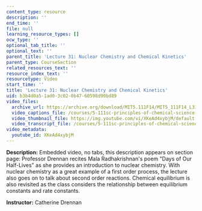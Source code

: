 ```yaml
---
content_type: resource
description: ''
end_time: ''
file: null
learning_resource_types: []
ocw_type: ''
optional_tab_title: ''
optional_text: ''
parent_title: 'Lecture 31: Nuclear Chemistry and Chemical Kinetics'
parent_type: CourseSection
related_resources_text: ''
resource_index_text: ''
resourcetype: Video
start_time: ''
title: 'Lecture 31: Nuclear Chemistry and Chemical Kinetics'
uid: b3b4d0a5-1ad0-3c02-0b47-60598d90bd89
video_files:
  archive_url: https://archive.org/download/MIT5.111F14/MIT5_111F14_L31_300k.mp4
  video_captions_file: /courses/5-111sc-principles-of-chemical-science-fall-2014/760bbe98c1ad51d18eeb734c175f0448_XKeAd4xybjM.vtt
  video_thumbnail_file: https://img.youtube.com/vi/XKeAd4xybjM/default.jpg
  video_transcript_file: /courses/5-111sc-principles-of-chemical-science-fall-2014/4197b40c04945d6fed2b8868c38ad25a_XKeAd4xybjM.pdf
video_metadata:
  youtube_id: XKeAd4xybjM
---
```


**Description:** Embedded video, no tabs, this description appears on section page: Professor Drennan recites Mala Radhakrishnan's poem "Days of Our Half-Lives" as she provides an introduction to nuclear chemistry. With nuclear chemistry as a great example of a first order process, the lecture also goes on to talk about second order reactions. Chemical equilibrium is also revisited as the class considers the relationship between equilibrium constants and rate constants.

**Instructor:** Catherine Drennan




